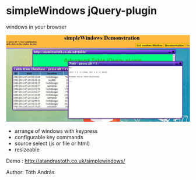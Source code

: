 simpleWindows jQuery-plugin
==========================

windows in your browser

<img src = "css/demo.JPG">

- arrange of windows with keypress
- configurable key commands
- source select (js or file or html)
- resizeable
 
Demo : http://atandrastoth.co.uk/simplewindows/

Author: Tóth András
